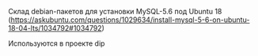 
Склад debian-пакетов для установки MySQL-5.6 под Ubuntu 18 (https://askubuntu.com/questions/1029634/install-mysql-5-6-on-ubuntu-18-04-lts/1034792#1034792)

Используются в проекте dip
